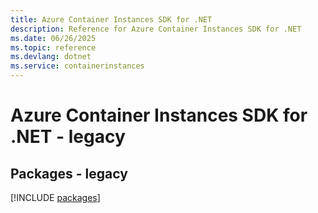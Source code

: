 ```yaml
---
title: Azure Container Instances SDK for .NET
description: Reference for Azure Container Instances SDK for .NET
ms.date: 06/26/2025
ms.topic: reference
ms.devlang: dotnet
ms.service: containerinstances
---
```

# Azure Container Instances SDK for .NET - legacy
## Packages - legacy
[!INCLUDE [packages](container-instances-index.md)]